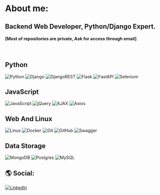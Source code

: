 # About me:
## Backend Web Developer, Python/Django Expert.
#### [Most of repositories are private, Ask for access through email]

  
  

## Python
![Python](https://img.shields.io/badge/python-3670A0?style=for-the-badge&logo=python&logoColor=ffdd54)
![Django](https://img.shields.io/badge/django-%23092E20.svg?style=for-the-badge&logo=django&logoColor=white) 
![DjangoREST](https://img.shields.io/badge/DJANGO-REST-ff1709?style=for-the-badge&logo=django&logoColor=white&color=ff1709&labelColor=gray)
![Flask](https://img.shields.io/badge/flask-%23000.svg?style=for-the-badge&logo=flask&logoColor=white)
![FastAPI](https://img.shields.io/badge/fastapi-%23008080.svg?style=for-the-badge&logo=fastapi&logoColor=white)
![Selenium](https://img.shields.io/badge/selenium-%23000000.svg?style=for-the-badge&logo=selenium&logoColor=white)



## JavaScript
![JavaScript](https://img.shields.io/badge/javascript-%23323330.svg?style=for-the-badge&logo=javascript&logoColor=%23F7DF1E)
![jQuery](https://img.shields.io/badge/jQuery-%230769AD?style=for-the-badge&logo=jquery&logoColor=white)
![AJAX](https://img.shields.io/badge/AJAX-%23000000?style=for-the-badge&logo=ajax&logoColor=white)
![Axios](https://img.shields.io/badge/Axios-%23232F3E?style=for-the-badge&logo=axios&logoColor=white)



## Web And Linux
![Linux](https://img.shields.io/badge/Linux-FCC624?style=for-the-badge&logo=linux&logoColor=black)
![Docker](https://img.shields.io/badge/docker-%230db7ed.svg?style=for-the-badge&logo=docker&logoColor=white)
![Git](https://img.shields.io/badge/git-%23F05033.svg?style=for-the-badge&logo=git&logoColor=white)
![GitHub](https://img.shields.io/badge/github-%23121011.svg?style=for-the-badge&logo=github&logoColor=white)
![Swagger](https://img.shields.io/badge/-Swagger-%23Clojure?style=for-the-badge&logo=swagger&logoColor=white)



## Data Storage
![MongoDB](https://img.shields.io/badge/mongodb-%234ea94b?style=for-the-badge&logo=mongodb&logoColor=white)
![Postgres](https://img.shields.io/badge/postgres-%23316192.svg?style=for-the-badge&logo=postgresql&logoColor=white)
![MySQL](https://img.shields.io/badge/mysql-%2300000f?style=for-the-badge&logo=mysql&logoColor=white)



## 🌎 Social:
[![LinkedIn](https://img.shields.io/badge/linkedin-%230077B5.svg?style=for-the-badge&logo=linkedin&logoColor=white)](https://www.linkedin.com/in/ali-joudaki/)
